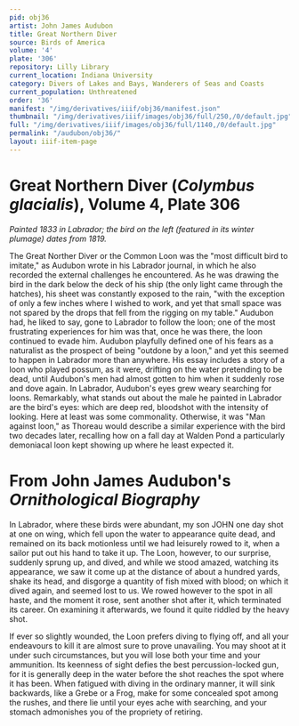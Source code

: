 ```yaml
---
pid: obj36
artist: John James Audubon
title: Great Northern Diver
source: Birds of America
volume: '4'
plate: '306'
repository: Lilly Library
current_location: Indiana University
category: Divers of Lakes and Bays, Wanderers of Seas and Coasts
current_population: Unthreatened
order: '36'
manifest: "/img/derivatives/iiif/obj36/manifest.json"
thumbnail: "/img/derivatives/iiif/images/obj36/full/250,/0/default.jpg"
full: "/img/derivatives/iiif/images/obj36/full/1140,/0/default.jpg"
permalink: "/audubon/obj36/"
layout: iiif-item-page
---
```

# Great Northern Diver (_Colymbus glacialis_), Volume 4, Plate 306

_Painted 1833 in Labrador; the bird on the left (featured in its winter plumage) dates from 1819._

The Great Norther Diver or the Common Loon was the "most difficult bird to imitate," as Audubon wrote in his Labrador journal, in which he also recorded the external challenges he encountered. As he was drawing the bird in the dark below the deck of his ship (the only light came through the hatches), his sheet was constantly exposed to the rain, "with the exception of only a few inches where I wished to work, and yet that small space was not spared by the drops that fell from the rigging on my table." Audubon had, he liked to say, gone to Labrador to follow the loon; one of the most frustrating experiences for him was that, once he was there, the loon continued to evade him. Audubon playfully defined one of his fears as a naturalist as the prospect of being "outdone by a loon," and yet this seemed to happen in Labrador more than anywhere. His essay includes a story of a loon who played possum, as it were, drifting on the water pretending to be dead, until Audubon's men had almost gotten to him when it suddenly rose and dove again. In Labrador, Audubon's eyes grew weary searching for loons. Remarkably, what stands out about the male he painted in Labrador are the bird's eyes: which are deep red, bloodshot with the intensity of looking. Here at least was some commonality. Otherwise, it was "Man against loon," as Thoreau would describe a similar experience with the bird two decades later, recalling how on a fall day at Walden Pond a particularly demoniacal loon kept showing up where he least expected it.

# From John James Audubon's _Ornithological Biography_

In Labrador, where these birds were abundant, my son JOHN one day shot at one on wing, which fell upon the water to appearance quite dead, and remained on its back motionless until we had leisurely rowed to it, when a sailor put out his hand to take it up. The Loon, however, to our surprise, suddenly sprung up, and dived, and while we stood amazed, watching its appearance, we saw it come up at the distance of about a hundred yards, shake its head, and disgorge a quantity of fish mixed with blood; on which it dived again, and seemed lost to us. We rowed however to the spot in all haste, and the moment it rose, sent another shot after it, which terminated its career. On examining it afterwards, we found it quite riddled by the heavy shot.

If ever so slightly wounded, the Loon prefers diving to flying off, and all your endeavours to kill it are almost sure to prove unavailing. You may shoot at it under such circumstances, but you will lose both your time and your ammunition. Its keenness of sight defies the best percussion-locked gun, for it is generally deep in the water before the shot reaches the spot where it has been. When fatigued with diving in the ordinary manner, it will sink backwards, like a Grebe or a Frog, make for some concealed spot among the rushes, and there lie until your eyes ache with searching, and your stomach admonishes you of the propriety of retiring.
